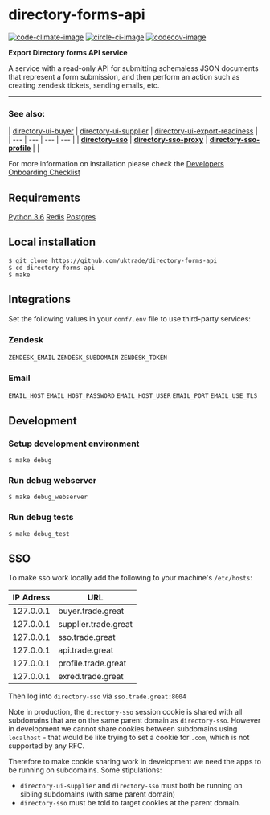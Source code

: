 # directory-forms-api

[![code-climate-image]][code-climate]
[![circle-ci-image]][circle-ci]
[![codecov-image]][codecov]

**Export Directory forms API service**

A service with a read-only API for submitting schemaless JSON documents that represent a form submission, and then perform an action such as creating zendesk tickets, sending emails, etc.

---

### See also:
| [directory-ui-buyer](https://github.com/uktrade/directory-ui-buyer) | [directory-ui-supplier](https://github.com/uktrade/directory-ui-supplier) | [directory-ui-export-readiness](https://github.com/uktrade/directory-ui-export-readiness) |
| --- | --- | --- | --- |
| **[directory-sso](https://github.com/uktrade/directory-sso)** | **[directory-sso-proxy](https://github.com/uktrade/directory-sso-proxy)** | **[directory-sso-profile](https://github.com/uktrade/directory-sso-profile)** |  |

For more information on installation please check the [Developers Onboarding Checklist](https://uktrade.atlassian.net/wiki/spaces/ED/pages/32243946/Developers+onboarding+checklist)

## Requirements

[Python 3.6](https://www.python.org/downloads/release/python-366/)
[Redis](https://redis.io/)
[Postgres](https://www.postgresql.org/)

## Local installation

    $ git clone https://github.com/uktrade/directory-forms-api
    $ cd directory-forms-api
    $ make

## Integrations
Set the following values in your `conf/.env` file to use third-party services:

### Zendesk

`ZENDESK_EMAIL`
`ZENDESK_SUBDOMAIN`
`ZENDESK_TOKEN`

### Email

`EMAIL_HOST`
`EMAIL_HOST_PASSWORD`
`EMAIL_HOST_USER`
`EMAIL_PORT`
`EMAIL_USE_TLS`

## Development

### Setup development environment

    $ make debug

### Run debug webserver

    $ make debug_webserver

### Run debug tests

    $ make debug_test

## SSO
To make sso work locally add the following to your machine's `/etc/hosts`:

| IP Adress | URL                  |
| --------  | -------------------- |
| 127.0.0.1 | buyer.trade.great    |
| 127.0.0.1 | supplier.trade.great |
| 127.0.0.1 | sso.trade.great      |
| 127.0.0.1 | api.trade.great      |
| 127.0.0.1 | profile.trade.great  |
| 127.0.0.1 | exred.trade.great    |

Then log into `directory-sso` via `sso.trade.great:8004`

Note in production, the `directory-sso` session cookie is shared with all subdomains that are on the same parent domain as `directory-sso`. However in development we cannot share cookies between subdomains using `localhost` - that would be like trying to set a cookie for `.com`, which is not supported by any RFC.

Therefore to make cookie sharing work in development we need the apps to be running on subdomains. Some stipulations:
 - `directory-ui-supplier` and `directory-sso` must both be running on sibling subdomains (with same parent domain)
 - `directory-sso` must be told to target cookies at the parent domain.



[code-climate-image]: https://codeclimate.com/github/uktrade/directory-forms-api/badges/issue_count.svg
[code-climate]: https://codeclimate.com/github/uktrade/directory-forms-api

[circle-ci-image]: https://circleci.com/gh/uktrade/directory-forms-api/tree/master.svg?style=svg
[circle-ci]: https://circleci.com/gh/uktrade/directory-forms-api/tree/master

[codecov-image]: https://codecov.io/gh/uktrade/directory-forms-api/branch/master/graph/badge.svg
[codecov]: https://codecov.io/gh/uktrade/directory-forms-api
